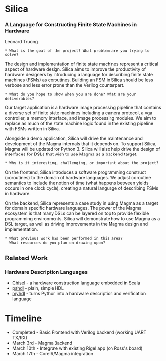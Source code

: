 Silica
======
### A Language for Constructing Finite State Machines in Hardware
Leonard Truong

```
* What is the goal of the project? What problem are you trying to solve?
```

The design and implementation of finite state machines represent a critical
aspect of hardware design.  Silica aims to improve the productivity of hardware
designers by introducing a language for describing finite state machines (FSMs)
as coroutines.  Building an FSM in Silica should be less verbose and less error
prone than the Verilog counterpart.

```
* What do you hope to show when you are done? What are your deliverables?
```
Our target application is a hardware image processing pipeline that contains a
diverse set of finite state machines including a camera protocol, a vga
controller, a memory interface, and image processing modules.  We aim to
replace as much of the state machine logic found in the existing pipeline with
FSMs written in Silica.

Alongside a demo application, Silica will drive the maintenance and development
of the Magma internals that it depends on.  To support Silica, Magma will be
updated for Python 3. Silica will also help drive the design of interfaces for
DSLs that wish to use Magma as a backend target.

```
* Why is it interesting, challenging, or important about the project?
```
On the frontend, Silica introduces a software programming construct
(coroutines) to the domain of hardware languages.  We adjust coroutine
semantics to include the notion of time (what happens between yields occurs in
one clock cycle), creating a natural language of describing FSMs in hardware.

On the backend, Silica represents a case study in using Magma as a target for
domain specific hardware languages.  The power of the Magma ecosystem is that
many DSLs can be layered on top to provide flexible programming environments.
Silica will demonstrate how to use Magma as a DSL target, as well as driving
improvements in the Magma design and implementation.


```
* What previous work has been performed in this area?
  What resources do you plan on drawing upon?
```
Related Work
------------
### Hardware Description Languages
* [Chisel](https://chisel.eecs.berkeley.edu/) - a hardware construction language embedded in Scala
* [pshdl](http://pshdl.org/) - plain, simple HDL
* [myhdl](http://www.myhdl.org/) - turns Python into a hardware description and verification language


# Timeline
* Completed  - Basic Frontend with Verilog backend (working UART TX/RX)
* March 3rd  - Magma Backend
* March 10th - Integrate with existing Rigel app (on Ross's board)
* March 17th - CoreIR/Magma integration

